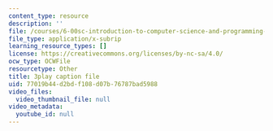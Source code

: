 ```yaml
---
content_type: resource
description: ''
file: /courses/6-00sc-introduction-to-computer-science-and-programming-spring-2011/77019b44d2bdf108d07b76787bad5988_C2BBAW78fYg.srt
file_type: application/x-subrip
learning_resource_types: []
license: https://creativecommons.org/licenses/by-nc-sa/4.0/
ocw_type: OCWFile
resourcetype: Other
title: 3play caption file
uid: 77019b44-d2bd-f108-d07b-76787bad5988
video_files:
  video_thumbnail_file: null
video_metadata:
  youtube_id: null
---
```

